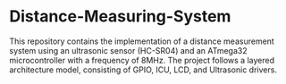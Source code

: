 # Distance-Measuring-System
This repository contains the implementation of a distance measurement system using an ultrasonic sensor (HC-SR04) and an ATmega32 microcontroller with a frequency of 8MHz. The project follows a layered architecture model, consisting of GPIO, ICU, LCD, and Ultrasonic drivers.

